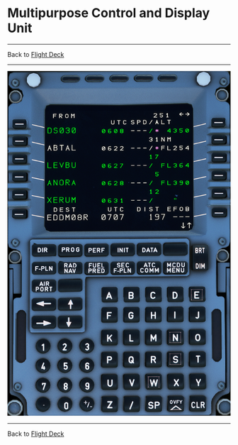 # Multipurpose Control and Display Unit

---

Back to [Flight Deck](../flight-deck.md)

---

![Multipurpose Control and Display Unit](../../assets/a32nx-briefing/pedestal/mcdu.png "Multipurpose Control and Display Unit")

---

Back to [Flight Deck](../flight-deck.md)
